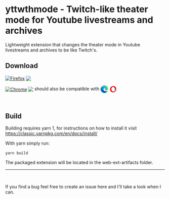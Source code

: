 # yttwthmode - Twitch-like theater mode for Youtube livestreams and archives

Lightweight extension that changes the theater mode in Youtube livestreams and archives to be like Twitch's.

## Download

[link-firefox]: https://addons.mozilla.org/en-US/firefox/addon/yttwthmode/ 'Download from Mozilla Add-ons'   
[link-chrome]: https://chrome.google.com/webstore/detail/yttwthmode/ahnanfplkklemnpbjcgheicpcnodmjji 'Download from the Chrome Web Store'   

[<img src="https://raw.githubusercontent.com/alrra/browser-logos/90fdf03c/src/firefox/firefox.svg" width="48" alt="Firefox" valign="middle">][link-firefox] [<img valign="middle" src="https://img.shields.io/amo/v/yttwthmode.svg?label=%20">][link-firefox]

[<img src="https://raw.githubusercontent.com/alrra/browser-logos/90fdf03c/src/chrome/chrome.svg" width="48" alt="Chrome" valign="middle">][link-chrome] [<img valign="middle" src="https://img.shields.io/chrome-web-store/v/ahnanfplkklemnpbjcgheicpcnodmjji.svg?label=%20">][link-chrome] should also be compatible with [<img src="https://raw.githubusercontent.com/alrra/browser-logos/90fdf03c/src/edge/edge.svg" width="24" alt="Edge" valign="middle">][link-chrome] [<img src="https://raw.githubusercontent.com/alrra/browser-logos/90fdf03c/src/opera/opera.svg" width="24" alt="Opera" valign="middle">][link-chrome]

&nbsp;

## Build

Building requires yarn 1, for instructions on how to install it visit https://classic.yarnpkg.com/en/docs/install/

With yarn simply run:
```
yarn build
```

The packaged extension will be located in the web-ext-artifacts folder.

--- 

&nbsp;

If you find a bug feel free to create an issue here and I'll take a look when I can.
